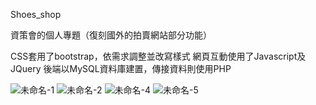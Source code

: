 Shoes_shop

資策會的個人專題（復刻國外的拍賣網站部分功能）

CSS套用了bootstrap，依需求調整並改寫樣式
網頁互動使用了Javascript及JQuery
後端以MySQL資料庫建置，傳接資料則使用PHP

![未命名-1](https://user-images.githubusercontent.com/78719652/118360153-fb520b00-b5b8-11eb-8afc-d91f7bac7f92.jpg)
![未命名-2](https://user-images.githubusercontent.com/78719652/118360111-c5148b80-b5b8-11eb-9adf-f39f39b448a1.jpg)
![未命名-4](https://user-images.githubusercontent.com/78719652/118359597-d2307b00-b5b6-11eb-90eb-3bb3e0c73379.jpg)
![未命名-5](https://user-images.githubusercontent.com/78719652/118359598-d492d500-b5b6-11eb-928a-3cd4a1001622.jpg)
